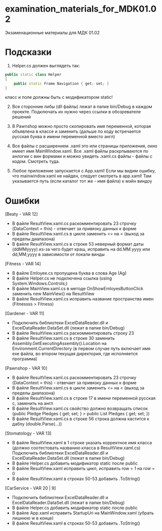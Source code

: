 # examination_materials_for_MDK01.02
Экзаменационные материалы для МДК 01.02

# Подсказки
1) Helper.cs должен выглядеть так:

```cpp
public static class Helper
{
    public static Frame Navigation { get; set; }
}
```

класс и поле должны быть с модификатором static! 

2) Все сторонние либы (dll файлы) лежат в папке bin/Debug в каждом проекте. Подключать их нужно через ссылки в обозревателе решений

3) В Pawnshop можно просто скопировать имя переменной, которая объявлена в классе и заменить (дальше по коду встречается русская буква в имени переменной вместо англ)

4) Все файлы с расширением .xaml это или страницы приложения, окно имеет имя MainWindow.xaml. Все .xaml файлы раскрпываются по анлогии с вин формами и можно увидеть .xaml.cs файлы - файлы с кодом. Смотреть туда.

5) Любое приложение запускается с App.xaml! Если мы видим ошибку, что mainwindow.xaml не найден, следует смотреть в app.xaml! Там указывается путь (если каталог тот же - имя файла) к мэйн виндоу  

# Ошибки

[Beaty - VAR 12]

- В файле ResultView.xaml.cs раскомментировать 23 строчку (DataContext = this) - отвечает за привязку данных к форме
- В файле ResultView.xaml.cs в цикле заменить <= на < (выход за пределы диапазона)
- В файле ResultView.xaml.cs в строке 53 неверный формат даты (ddMMyyyy) из-за чего будет краш, исправить на dd.MM.yyyy или
dd,MM,yyyy в зависимости от локали винды

[Fitness - VAR 14]
 
- В файле Emloyee.cs пропущена буква в слова Age (Ag)
- В файле Helper.cs не подключена ссылка (using System.Windows.Controls;)
- В файле MainView.xaml.cs в методе OnShowEmloyesButtonClick заменить new MainView() на ResultView
- В файле ResultView.xaml.cs исправить название пространства имен (Fitnessss > Fitness)

[Gardener - VAR 11]

- Подключить библиотеки ExcelDataReader.dll и ExcelDataReader.DataSet.dll (лежат в папке bin/Debug)
- В файле ResultView.xaml.cs раскомментировать строку 23 
- В файле ResultView.xaml.cs в строке 30 заменить Assembly.GetExecutingAssembly().Location на Environment.CurrentDirectory
(в первом случае путь включает имя exe файла, во втором текущая директория, где исполняется программа)

[Pawnshop - VAR 10]

- В файле ResultView.xaml.cs раскомментировать 23 строчку (DataContext = this) - отвечает за привязку данных к форме
- В файле ResultView.xaml.cs в цикле заменить <= на < (выход за пределы диапазона)
- В файле ResultView.xaml.cs в строке 17 в имени переменной русская с, заменить на англ
- В файле ResultView.xaml.cs свойство должно возвращать список (public Pledge Pledges { get; set; } > public List<Pledge> Pledges { get; set; })
- В файле ResultView.xaml.cs в строке 56 строка должна кастится к даблу (double.Parse(...))

[Stomatology - VAR 13]

- В файле ResultView.xaml в 1 строке указать корректное имя класса (должно соотестовать названию класса в ResultView.xaml.cs)
Подключить библиотеки ExcelDataReader.dll и ExcelDataReader.DataSet.dll (лежат в папке bin/Debug)
- В файле Helper.cs добавить модификатор static после public
- В файле ResultView.xaml исправить цикл, исправить row = 1 на row = 0
- В файле ResultView.xaml в строках 50-53 добавить .ToString()

[CarService - VAR 20 | 9]

- Подключить библиотеки ExcelDataReader.dll и ExcelDataReader.DataSet.dll (лежат в папке bin/Debug)
- В файле Helper.cs добавить модификатор static после public
- В файле App.xaml исправить StartupUri на MainWindow.xaml (убрать лишнюю w в конце)
- В файле ResultView.xaml в строках 50-53 добавить .ToString()
